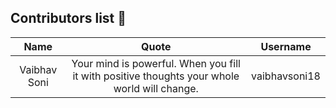 ## Contributors list 📝

| Name | Quote | Username |
|:------:|:--------:|:---------:|
Vaibhav Soni| Your mind is powerful. When you fill it with positive thoughts your whole world will change. | vaibhavsoni18
